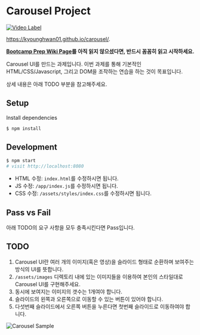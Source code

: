 # Carousel Project


[![Video Label](http://img.youtube.com/vi/ThN5fS0bxhI/0.jpg)](https://www.youtube.com/embed/ThN5fS0bxhI) 



 https://kyounghwan01.github.io/carousel/.

**[Bootcamp Prep Wiki Page](https://gitlab.com/vanilla-coding/prep/wikis/home)를 아직 읽지 않으셨다면, 반드시 꼼꼼히 읽고 시작하세요.**

Carousel UI를 만드는 과제입니다. 이번 과제를 통해 기본적인 HTML/CSS/Javascript, 그리고 DOM을 조작하는 연습을 하는 것이 목표입니다.

상세 내용은 아래 TODO 부분을 참고해주세요.

## Setup

Install dependencies

```sh
$ npm install
```

## Development

```sh
$ npm start
# visit http://localhost:8080
```

- HTML 수정: `index.html`를 수정하시면 됩니다.
- JS 수정: `/app/index.js`를 수정하시면 됩니다.
- CSS 수정: `/assets/styles/index.css`를 수정하시면 됩니다.

## Pass vs Fail

아래 TODO의 요구 사항을 모두 충족시킨다면 Pass입니다.

## TODO

1. Carousel UI란 여러 개의 이미지(혹은 영상)을 슬라이드 형태로 순환하며 보여주는 방식의 UI를 뜻합니다.
2. `/assets/images` 디렉토리 내에 있는 이미지들을 이용하여 본인의 스타일대로 Carousel UI를 구현해주세요.
3. 동시에 보여지는 이미지의 갯수는 1개여야 합니다.
4. 슬라이드의 왼쪽과 오른쪽으로 이동할 수 있는 버튼이 있어야 합니다.
5. 다섯번째 슬라이드에서 오른쪽 버튼을 누른다면 첫번째 슬라이드로 이동하여야 합니다.

![Carousel Sample](/sample.png)
